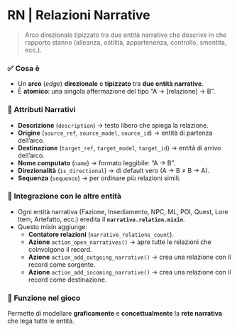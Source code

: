 # RN | Relazioni Narrative

> Arco direzionale tipizzato tra due entità narrative che descrive in che rapporto stanno (alleanza, ostilità, appartenenza, controllo, smentita, ecc.).

### ✅ Cosa è

- Un **arco** (*edge*) **direzionale** e **tipizzato** tra **due entità narrative**.
- È **atomico**: una singola affermazione del tipo “A → [relazione] → B”.

### 🔑 Attributi Narrativi

- **Descrizione** (`description`) → testo libero che spiega la relazione.
- **Origine** (`source_ref`, `source_model`, `source_id`) → entità di partenza dell’arco.
- **Destinazione** (`target_ref`, `target_model`, `target_id`) → entità di arrivo dell’arco.
- **Nome computato** (`name`) → formato leggibile: “A → B”.
- **Direzionalità** (`is_directional`) → di default vero (A → B ≠ B → A).
- **Sequenza** (`sequence`) → per ordinare più relazioni simili.

### 🔗 Integrazione con le altre entità

- Ogni entità narrativa (Fazione, Insediamento, NPC, ML, POI, Quest, Lore Item, Artefatto, ecc.) eredita il **`narrative.relation.mixin`**.
- Questo mixin aggiunge:
    - **Contatore relazioni** (`narrative_relations_count`).
    - **Azione** `action_open_narratives()` → apre tutte le relazioni che coinvolgono il record.
    - **Azione** `action_add_outgoing_narrative()` → crea una relazione con il record come sorgente.
    - **Azione** `action_add_incoming_narrative()` → crea una relazione con il record come destinazione.

### 📌 Funzione nel gioco

Permette di modellare **graficamente** e **concettualmente** la **rete narrativa** che lega tutte le entità.

